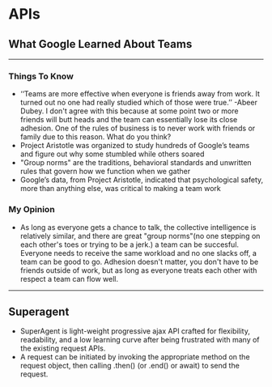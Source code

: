 # APIs

## What Google Learned About Teams

<hr>

### Things To Know

- ‘‘Teams are more effective when everyone is friends away from work. It turned out no one had really studied which of those were true.’’ -Abeer Dubey. I don't agree with this because at some point two or more friends will butt heads and the team can essentially lose its close adhesion. One of the rules of business is to never work with friends or family due to this reason. What do you think?
- Project Aristotle was organized to study hundreds of Google’s teams and figure out why some stumbled while others soared
- "Group norms" are the traditions, behavioral standards and unwritten rules that govern how we function when we gather
- Google’s data, from Project Aristotle, indicated that psychological safety, more than anything else, was critical to making a team work

### My Opinion

- As long as everyone gets a chance to talk, the collective intelligence is relatively similar, and there are great "group norms"(no one stepping on each other's toes or trying to be a jerk.) a team can be succesful. Everyone needs to receive the same workload and no one slacks off, a team can be good to go. Adhesion doesn't matter, you don't have to be friends outside of work, but as long as everyone treats each other with respect a team can flow well.

<hr>

## Superagent

- SuperAgent is light-weight progressive ajax API crafted for flexibility, readability, and a low learning curve after being frustrated with many of the existing request APIs.
- A request can be initiated by invoking the appropriate method on the request object, then calling .then() (or .end() or await) to send the request.
